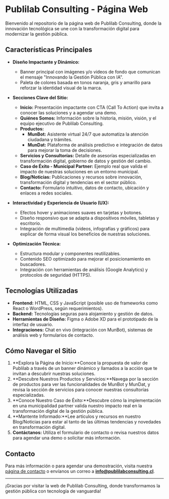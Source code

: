 # Publilab Consulting - Página Web

Bienvenido al repositorio de la página web de Publilab Consulting, donde la innovación tecnológica se une con la transformación digital para modernizar la gestión pública.

## Características Principales

- **Diseño Impactante y Dinámico:**

  - Banner principal con imágenes y/o videos de fondo que comunican el mensaje "Innovando la Gestión Pública con IA".
  - Paleta de colores basada en tonos naranja, gris y amarillo para reforzar la identidad visual de la marca.
- **Secciones Clave del Sitio:**

  - **Inicio:** Presentación impactante con CTA (Call To Action) que invita a conocer las soluciones y a agendar una demo.
  - **Quiénes Somos:** Información sobre la historia, misión, visión, y el equipo ejecutivo de Publilab Consulting.
  - **Productos:**
    - **MunBot:** Asistente virtual 24/7 que automatiza la atención ciudadana y trámites.
    - **MunDat:** Plataforma de análisis predictivo e integración de datos para mejorar la toma de decisiones.
  - **Servicios y Consultorías:** Detalle de asesorías especializadas en transformación digital, gobierno de datos y gestión del cambio.
  - **Caso de Éxito - Municipal Partner:** Ejemplo real que valida el impacto de nuestras soluciones en un entorno municipal.
  - **Blog/Noticias:** Publicaciones y recursos sobre innovación, transformación digital y tendencias en el sector público.
  - **Contacto:** Formulario intuitivo, datos de contacto, ubicación y enlaces a redes sociales.
- **Interactividad y Experiencia de Usuario (UX):**

  - Efectos hover y animaciones suaves en tarjetas y botones.
  - Diseño responsivo que se adapta a dispositivos móviles, tabletas y escritorio.
  - Integración de multimedia (videos, infografías y gráficos) para explicar de forma visual los beneficios de nuestras soluciones.
- **Optimización Técnica:**

  - Estructura modular y componentes reutilizables.
  - Contenido SEO optimizado para mejorar el posicionamiento en buscadores.
  - Integración con herramientas de análisis (Google Analytics) y protocolos de seguridad (HTTPS).

## Tecnologías Utilizadas

- **Frontend:** HTML, CSS y JavaScript (posible uso de frameworks como React o WordPress, según requerimientos).
- **Backend:** Tecnologías seguras para alojamiento y gestión de datos.
- **Herramientas de Diseño:** Figma o Adobe XD para el prototipado de la interfaz de usuario.
- **Integraciones:** Chat en vivo (integración con MunBot), sistemas de análisis web y formularios de contacto.

## Cómo Navegar el Sitio

1. **Explora la Página de Inicio:**Conoce la propuesta de valor de Publilab a través de un banner dinámico y llamados a la acción que te invitan a descubrir nuestras soluciones.
2. **Descubre Nuestros Productos y Servicios:**Navega por la sección de productos para ver las funcionalidades de MunBot y MunDat, y revisa la sección de servicios para conocer nuestras consultorías especializadas.
3. **Conoce Nuestro Caso de Éxito:**Descubre cómo la implementación en una municipalidad partner valida nuestro impacto real en la transformación digital de la gestión pública.
4. **Mantente Informado:**Lee artículos y recursos en nuestro Blog/Noticias para estar al tanto de las últimas tendencias y novedades en transformación digital.
5. **Contáctanos:**
   Utiliza el formulario de contacto o revisa nuestros datos para agendar una demo o solicitar más información.

## Contacto

Para más información o para agendar una demostración, visita nuestra [página de contacto](#) o envíanos un correo a **info@publilabconsulting.cl**.

---

¡Gracias por visitar la web de Publilab Consulting, donde transformamos la gestión pública con tecnología de vanguardia!
